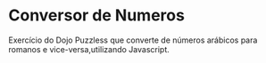# Conversor de Numeros
 Exercício do Dojo Puzzless que converte de números arábicos para romanos e vice-versa,utilizando Javascript.
